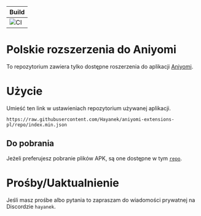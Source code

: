 | Build |
|-------|
| ![CI](https://github.com/aniyomiorg/aniyomi-extensions/workflows/CI/badge.svg?event=push) |

# Polskie rozszerzenia do Aniyomi

To repozytorium zawiera tylko dostępne roszerzenia do aplikacji [Aniyomi](https://github.com/aniyomiorg/aniyomi).

# Użycie

Umieść ten link w ustawieniach repozytorium używanej aplikacji.

```
https://raw.githubusercontent.com/Hayanek/aniyomi-extensions-pl/repo/index.min.json
```

## Do pobrania

Jeżeli preferujesz pobranie plików APK, są one dostępne w tym [`repo`](https://github.com/Hayanek/aniyomi-extensions-pl/tree/repo/apk).

# Prośby/Uaktualnienie

Jeśli masz prośbe albo pytania to zapraszam do wiadomości prywatnej na Discordzie ``hayanek``.

